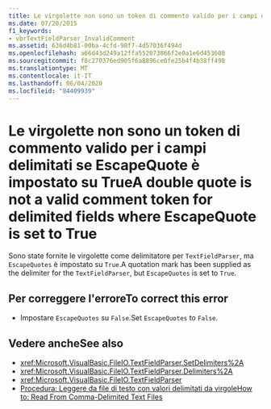 ```yaml
---
title: Le virgolette non sono un token di commento valido per i campi delimitati se EscapeQuote è impostato su True
ms.date: 07/20/2015
f1_keywords:
- vbrTextFieldParser_InvalidComment
ms.assetid: 636d4b81-00ba-4cfd-98f7-4d57036f494d
ms.openlocfilehash: a66d43d249a12ffa552073866f2e0a1e6d453608
ms.sourcegitcommit: f8c270376ed905f6a8896ce0fe25b4f4b38ff498
ms.translationtype: MT
ms.contentlocale: it-IT
ms.lasthandoff: 06/04/2020
ms.locfileid: "84409939"
---
```

# <a name="a-double-quote-is-not-a-valid-comment-token-for-delimited-fields-where-escapequote-is-set-to-true"></a><span data-ttu-id="c5a97-102">Le virgolette non sono un token di commento valido per i campi delimitati se EscapeQuote è impostato su True</span><span class="sxs-lookup"><span data-stu-id="c5a97-102">A double quote is not a valid comment token for delimited fields where EscapeQuote is set to True</span></span>

<span data-ttu-id="c5a97-103">Sono state fornite le virgolette come delimitatore per `TextFieldParser`, ma `EscapeQuotes` è impostato su `True`.</span><span class="sxs-lookup"><span data-stu-id="c5a97-103">A quotation mark has been supplied as the delimiter for the `TextFieldParser`, but `EscapeQuotes` is set to `True`.</span></span>  
  
## <a name="to-correct-this-error"></a><span data-ttu-id="c5a97-104">Per correggere l'errore</span><span class="sxs-lookup"><span data-stu-id="c5a97-104">To correct this error</span></span>  
  
- <span data-ttu-id="c5a97-105">Impostare `EscapeQuotes` su `False`.</span><span class="sxs-lookup"><span data-stu-id="c5a97-105">Set `EscapeQuotes` to `False`.</span></span>  
  
## <a name="see-also"></a><span data-ttu-id="c5a97-106">Vedere anche</span><span class="sxs-lookup"><span data-stu-id="c5a97-106">See also</span></span>

- <xref:Microsoft.VisualBasic.FileIO.TextFieldParser.SetDelimiters%2A>
- <xref:Microsoft.VisualBasic.FileIO.TextFieldParser.Delimiters%2A>
- <xref:Microsoft.VisualBasic.FileIO.TextFieldParser>
- [<span data-ttu-id="c5a97-107">Procedura: Leggere da file di testo con valori delimitati da virgole</span><span class="sxs-lookup"><span data-stu-id="c5a97-107">How to: Read From Comma-Delimited Text Files</span></span>](../../developing-apps/programming/drives-directories-files/how-to-read-from-comma-delimited-text-files.md)
